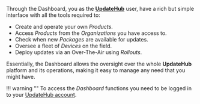 Through the Dashboard, you as the [**UpdateHub**](https://dashboard.updatehub.io/) user, have a rich but simple interface with all the tools required to:

* Create and operate your own *Products*.
* Access *Products* from the *Organizations* you have access to.
* Check when new *Packages* are available for updates.
* Oversee a fleet of *Devices* on the field.
* Deploy updates via an Over-The-Air using *Rollouts*.

Essentially, the Dashboard allows the oversight over the whole **UpdateHub** platform and its operations, making it easy to manage any need that you might have.

!!! warning ""
    To access the *Dashboard* functions you need to be logged in to your [UpdateHub account](https://auth.updatehub.io/auth/signup/).
